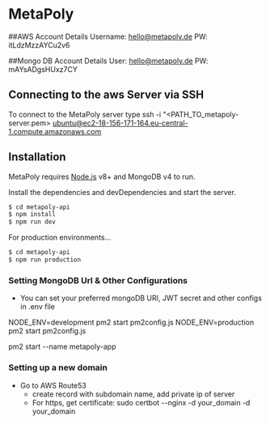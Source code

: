 # MetaPoly

##AWS Account Details
Username: hello@metapoly.de 
PW: itLdzMzzAYCu2v6

##Mongo DB Account Details
User: hello@metapoly.de
PW: mAYsADgsHUxz7CY

## Connecting to the aws Server via SSH
To connect to the MetaPoly server type ssh -i "<PATH_TO_metapoly-server.pem> ubuntu@ec2-18-156-171-164.eu-central-1.compute.amazonaws.com
## Installation

MetaPoly requires [Node.js](https://nodejs.org/) v8+ and MongoDB v4 to run.

Install the dependencies and devDependencies and start the server.

```sh
$ cd metapoly-api
$ npm install
$ npm run dev
```

For production environments...

```sh
$ cd metapoly-api
$ npm run production
```

### Setting MongoDB Url & Other Configurations
- You can set your preferred mongoDB URI, JWT secret and other configs in .env file

NODE_ENV=development pm2 start pm2config.js
NODE_ENV=production pm2 start pm2config.js

pm2 start --name metapoly-app

### Setting up a new domain

- Go to AWS Route53
  - create record with subdomain name, add private ip of server
  - For https, get certificate: sudo certbot --nginx -d your_domain -d your_domain
